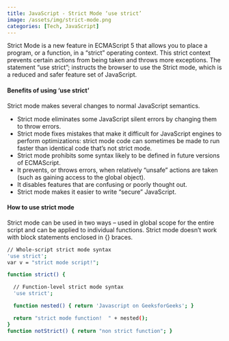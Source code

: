 ```yaml
---
title: JavaScript - Strict Mode ‘use strict’
image: /assets/img/strict-mode.png
categories: [Tech, JavaScript]
---
```


Strict Mode is a new feature in ECMAScript 5 that allows you to place a program, or a function, in a “strict” operating context. This strict context prevents certain actions from being taken and throws more exceptions. The statement “use strict”; instructs the browser to use the Strict mode, which is a reduced and safer feature set of JavaScript.

#### Benefits of using ‘use strict’ 
Strict mode makes several changes to normal JavaScript semantics.

- Strict mode eliminates some JavaScript silent errors by changing them to throw errors.
- Strict mode fixes mistakes that make it difficult for JavaScript engines to perform optimizations: strict mode code can sometimes be made to run faster than identical code that’s not strict mode.
- Strict mode prohibits some syntax likely to be defined in future versions of ECMAScript.
- It prevents, or throws errors, when relatively “unsafe” actions are taken (such as gaining access to the global object).
- It disables features that are confusing or poorly thought out.
- Strict mode makes it easier to write “secure” JavaScript.

#### How to use strict mode
Strict mode can be used in two ways – used in global scope for the entire script and can be applied to individual functions. Strict mode doesn’t work with block statements enclosed in {} braces.

```sh
// Whole-script strict mode syntax
'use strict';
var v = "strict mode script!";
```

```sh
function strict() {

  // Function-level strict mode syntax
  'use strict';

  function nested() { return 'Javascript on GeeksforGeeks'; }

  return "strict mode function!  " + nested();
}
function notStrict() { return "non strict function"; }
```
